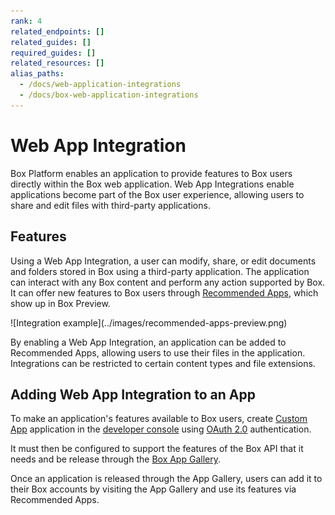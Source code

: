 ```yaml
---
rank: 4
related_endpoints: []
related_guides: []
required_guides: []
related_resources: []
alias_paths:
  - /docs/web-application-integrations
  - /docs/box-web-application-integrations
---
```


# Web App Integration

Box Platform enables an application to provide features to Box users
directly within the Box web application. Web App Integrations enable
applications become part of the Box user experience, allowing users to share and
edit files with third-party applications.

## Features

Using a Web App Integration, a user can modify, share, or edit documents and
folders stored in Box using a third-party application. The application can
interact with any Box content and perform any action supported by Box. It can
offer new features to Box users through [Recommended Apps][recommended-apps],
which show up in Box Preview.

<ImageFrame border shadow width='600' center>
  ![Integration example](../images/recommended-apps-preview.png)
</ImageFrame>

By enabling a Web App Integration, an application can be added to Recommended
Apps, allowing users to use their files in the application. Integrations can be
restricted to certain content types and file extensions.

## Adding Web App Integration to an App

To make an application's features available to Box users, create [Custom
App][custom-app] application in the [developer console][devconsole] using [OAuth
2.0][oauth2] authentication.

It must then be configured to support the features of the Box API that it needs
and be release through the [Box App Gallery][app-gallery].

Once an application is released through the App Gallery, users can add it to
their Box accounts by visiting the App Gallery and use its features via
Recommended Apps.

[app-gallery]: g://applications/app-gallery
[custom-app]: g://authentication/oauth2/oauth2-setup
[oauth2]: g://authentication/oauth2
[devconsole]: https://app.box.com/developers/console
[recommended-apps]: https://community.box.com/t5/Organizing-and-Tracking-Content/Installing-Recommended-Apps-in-your-Enterprise/ta-p/80134
